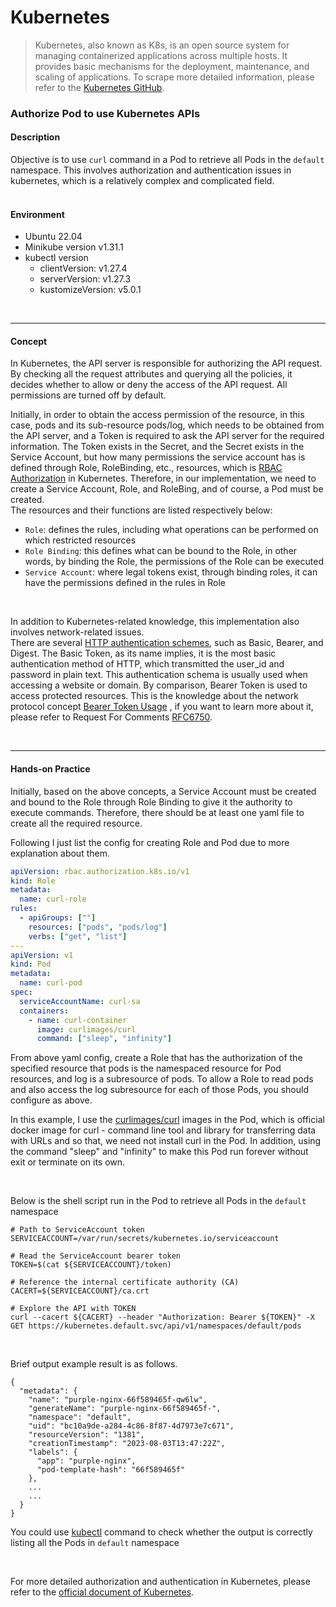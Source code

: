 # Kubernetes

> Kubernetes, also known as K8s, is an open source system for managing containerized applications across multiple hosts.
> It provides basic mechanisms for the deployment, maintenance, and scaling of applications. 
> To scrape more detailed information, please refer to the [Kubernetes GitHub](https://github.com/kubernetes/kubernetes).

### **Authorize Pod to use Kubernetes APIs**

#### **Description**  
Objective is to use `curl` command in a Pod to retrieve all Pods in the `default` namespace. This 
involves authorization and authentication issues in kubernetes, which is a relatively complex and 
complicated field.  
<br>

#### **Environment**
*  Ubuntu 22.04  
*  Minikube version v1.31.1  
*  kubectl version
    * clientVersion: v1.27.4 
    * serverVersion: v1.27.3
    * kustomizeVersion: v5.0.1  

<br>

***
#### **Concept**  
In Kubernetes, the API server is responsible for authorizing the API request. By checking all the request 
attributes and querying all the policies, it decides whether to allow or deny the access of the API request.
All permissions are turned off by default.  

Initially, in order to obtain the access permission of the resource, in this case, pods and its sub-resource pods/log,
which needs to be obtained from the API server, and a Token is required to ask the API server for the required 
information. The Token exists in the Secret, and the Secret exists in the Service Account, but how many 
permissions the service account has is defined through Role, RoleBinding, etc., resources, which is [RBAC 
Authorization](https://kubernetes.io/docs/reference/access-authn-authz/rbac/) in Kubernetes. Therefore, in our implementation, we need to create a Service Account, Role, 
and RoleBing, and of course, a Pod must be created.  
The resources and their functions are listed respectively below:
* ` Role `: defines the rules, including what operations can be performed on which restricted resources
* ` Role Binding `: this defines what can be bound to the Role, in other words, by binding the Role, 
the permissions of the Role can be executed
* ` Service Account `: where legal tokens exist, through binding roles, it can have the permissions defined in the 
rules in Role

<br>

In addition to Kubernetes-related knowledge, this implementation also involves network-related issues.  
There are several [HTTP authentication schemes](https://developer.mozilla.org/en-US/docs/Web/HTTP/Authentication),
such as Basic, Bearer, and Digest. The Basic Token, as its name implies, it is the most basic authentication 
method of HTTP, which transmitted the user_id and password in plain text. This authentication schema is usually 
used when accessing a website or domain. By comparison, Bearer Token is used to access protected resources.
This is the knowledge about the network protocol concept [Bearer Token Usage](https://blog.yorkxin.org/posts/oauth2-6-bearer-token/)
, if you want to learn more about it, please refer to Request For Comments [RFC6750](https://datatracker.ietf.org/doc/html/rfc6750).


<br>  

***
#### **Hands-on Practice**
Initially, based on the above concepts, a Service Account must be created and bound to the Role through
Role Binding to give it the authority to execute commands. Therefore, there should be at least one yaml 
file to create all the required resource.   

Following I just list the config for creating Role and Pod due to more explanation about them.
```Yaml
apiVersion: rbac.authorization.k8s.io/v1
kind: Role
metadata:
  name: curl-role
rules:
  - apiGroups: [""]
    resources: ["pods", "pods/log"]
    verbs: ["get", "list"]
---
apiVersion: v1
kind: Pod
metadata:
  name: curl-pod
spec:
  serviceAccountName: curl-sa
  containers:
    - name: curl-container
      image: curlimages/curl
      command: ["sleep", "infinity"]
 ```
From above yaml config, create a Role that has the authorization of the specified resource that pods is
the namespaced resource for Pod resources, and log is a subresource of pods. To allow a Role to read
pods and also access the log subresource for each of those Pods, you should configure as above.

In this example, I use the [curlimages/curl](https://hub.docker.com/r/curlimages/curl) images in the Pod, which is 
official docker image for curl - command line tool and library for transferring data with URLs and so 
that, we need not install curl in the Pod. In addition, using the command "sleep" and "infinity" to make
this Pod run forever without exit or terminate on its own.

<br>

Below is the shell script run in the Pod to retrieve all Pods in the `default` namespace
```shell
# Path to ServiceAccount token
SERVICEACCOUNT=/var/run/secrets/kubernetes.io/serviceaccount

# Read the ServiceAccount bearer token
TOKEN=$(cat ${SERVICEACCOUNT}/token)

# Reference the internal certificate authority (CA)
CACERT=${SERVICEACCOUNT}/ca.crt

# Explore the API with TOKEN
curl --cacert ${CACERT} --header "Authorization: Bearer ${TOKEN}" -X GET https://kubernetes.default.svc/api/v1/namespaces/default/pods
```

<br>

Brief output example result is as follows.
```shell
{
  "metadata": {
    "name": "purple-nginx-66f589465f-qw6lw",
    "generateName": "purple-nginx-66f589465f-",
    "namespace": "default",
    "uid": "bc10a9de-a284-4c86-8f87-4d7973e7c671",
    "resourceVersion": "1381",
    "creationTimestamp": "2023-08-03T13:47:22Z",
    "labels": {
      "app": "purple-nginx",
      "pod-template-hash": "66f589465f"
    },
    ...
    ...
  }
}
```


You could use [kubectl](https://kubernetes.io/docs/reference/kubectl/) command to check whether the output 
is correctly listing all the Pods in `default` namespace




<br>

 For more detailed authorization and authentication in Kubernetes, please refer to the 
[official document of Kubernetes](https://kubernetes.io/docs/reference/access-authn-authz/).
